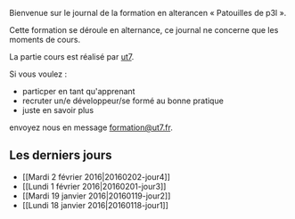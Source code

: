 Bienvenue sur le journal de la formation en alterancen « Patouilles de p3l ».

Cette formation se déroule en alternance, ce journal ne concerne que les moments
de cours.

La partie cours est réalisé par [ut7](http://ut7.fr).

Si vous voulez :
- particper en tant qu'apprenant
- recruter un/e développeur/se formé au bonne pratique
- juste en savoir plus

envoyez nous en message [formation@ut7.fr](mailto:formation@ut7.fr).

## Les derniers jours

* [[Mardi 2 février 2016|20160202-jour4]]
* [[Lundi 1 février 2016|20160201-jour3]]
* [[Mardi 19 janvier 2016|20160119-jour2]]
* [[Lundi 18 janvier 2016|20160118-jour1]]
